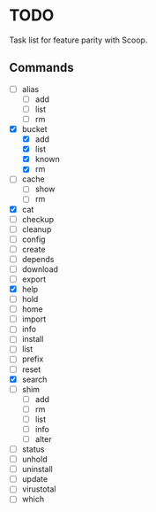 # TODO

Task list for feature parity with Scoop.

## Commands

* [ ] alias
  * [ ] add
  * [ ] list
  * [ ] rm
* [x] bucket
  * [x] add
  * [x] list
  * [x] known
  * [x] rm
* [ ] cache
  * [ ] show
  * [ ] rm
* [x] cat
* [ ] checkup
* [ ] cleanup
* [ ] config
* [ ] create
* [ ] depends
* [ ] download
* [ ] export
* [x] help
* [ ] hold
* [ ] home
* [ ] import
* [ ] info
* [ ] install
* [ ] list
* [ ] prefix
* [ ] reset
* [x] search
* [ ] shim
  * [ ] add
  * [ ] rm
  * [ ] list
  * [ ] info
  * [ ] alter
* [ ] status
* [ ] unhold
* [ ] uninstall
* [ ] update
* [ ] virustotal
* [ ] which